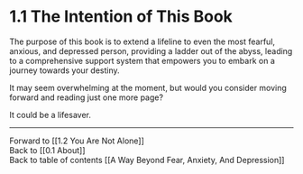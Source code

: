 # 1.1 The Intention of This Book

The purpose of this book is to extend a lifeline to even the most fearful, anxious, and depressed person, providing a ladder out of the abyss, leading to a comprehensive support system that empowers you to embark on a journey towards your destiny.

It may seem overwhelming at the moment, but would you consider moving forward and reading just one more page? 

It could be a lifesaver. 

___

Forward to [[1.2 You Are Not Alone]]  
Back to [[0.1 About]]    
Back to table of contents [[A Way Beyond Fear, Anxiety, And Depression]]    
